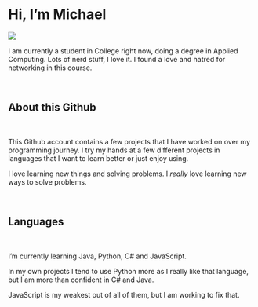 # Hi, I’m Michael
![](https://komarev.com/ghpvc/?username=yikemlone&style=flat-square)

I am currently a student in College right now, doing a degree in Applied Computing. Lots of nerd stuff, I love it. I found a love and hatred for networking in this course. 

<br>

## About this Github
<br>

This Github account contains a few projects that I have worked on over my programming journey. I try my hands at a few different projects in languages that I want to learn better or just enjoy using.

I love learning new things and solving problems.
I *really* love learning new ways to solve problems.

<br>

## Languages
<br>

I’m currently learning Java, Python, C# and JavaScript. 

In my own projects I tend to use Python more as I really like that language, but I am 
more than confident in C# and Java. 

JavaScript is my weakest out of all of them, but I am working to fix that.

